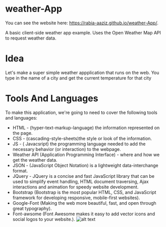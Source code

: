 # weather-App
 
You can see the website here: https://rabia-aaziz.github.io/weather-App/.

A basic client-side weather app example. Uses the Open Weather Map API to request weather data.

# Idea

Let's make a super simple weather appplication that runs on the web. You type in the name of a city and get the current temperature for that city

# Tools And Languages
To make this application, we're going to need to cover the following tools and languages:

- HTML - (hyper-text-markup-language) the information represented on the page.
- CSS - (cascading-style-sheets)the style or look of the information.
- JS - ( Javacsript) the programming language needed to add the necessary behavior (or interaction) to the webpage.
- Weather API (Application Programming Interface) - where and how we get the weather data.
- JSON - (JavaScript Object Notation) is a lightweight data-interchange format.
- JQuery - JQuery is a concise and fast JavaScript library that can be used to simplify event handling, HTML document traversing, Ajax       interactions and animation for speedy website development.
- Bootstrap (Bootstrap is the most popular HTML, CSS, and JavaScript framework for developing responsive, mobile-first websites).
- Google-Font (Making the web more beautiful, fast, and open through great typography).
- Font-awsome (Font Awesome makes it easy to add vector icons and social logos to your website.).
![alt text](screenshots/search.png "Description goes here")
